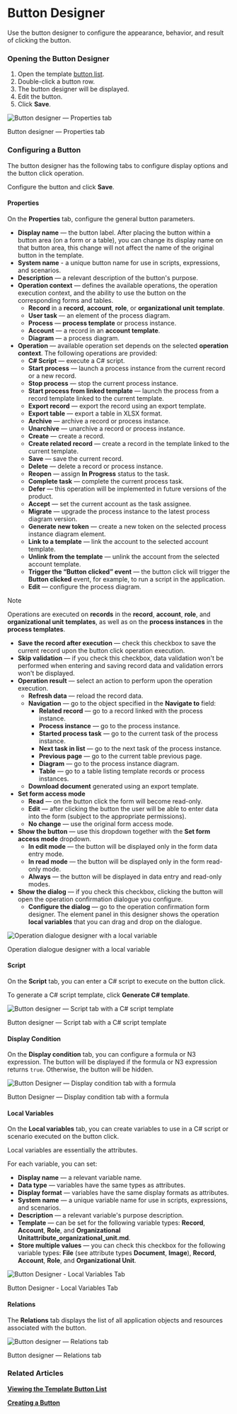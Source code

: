 # Button Designer

Use the button designer to configure the appearance, behavior, and result of clicking the button.

### Opening the Button Designer <a href="#opening-the-button-designer" id="opening-the-button-designer"></a>

1. Open the template [button list](broken-reference).
2. Double-click a button row.
3. The button designer will be displayed.
4. Edit the button.
5. Click **Save**.

![Button designer — Properties tab](<../.gitbook/assets/button\_designer (1)>)

Button designer — Properties tab

### Configuring a Button <a href="#configuring-a-button" id="configuring-a-button"></a>

The button designer has the following tabs to configure display options and the button click operation.

Configure the button and click **Save**.

#### Properties <a href="#properties" id="properties"></a>

On the **Properties** tab, configure the general button parameters.

* **Display name** — the button label. After placing the button within a button area (on a form or a table), you can change its display name on that button area, this change will not affect the name of the original button in the template.
* **System name** - a unique button name for use in scripts, expressions, and scenarios.
* **Description** — a relevant description of the button's purpose.
* **Operation context** — defines the available operations, the operation execution context, and the ability to use the button on the corresponding forms and tables.
  * **Record** in a **record**, **account**, **role**, or **organizational unit** **template**.
  * **User task** — an element of the process diagram.
  * **Process** — **process template** or process instance.
  * **Account** — a record in an **account template**.
  * **Diagram** — a process diagram.
* **Operation** — available operation set depends on the selected **operation context**. The following operations are provided:
  * **C# Script** — execute a C# script.
  * **Start process** — launch a process instance from the current record or a new record.
  * **Stop process** — stop the current process instance.
  * **Start process from linked template** — launch the process from a record template linked to the current template.
  * **Export record** — export the record using an export template.
  * **Export table** — export a table in XLSX format.
  * **Archive** — archive a record or process instance.
  * **Unarchive** — unarchive a record or process instance.
  * **Create** — create a record.
  * **Create related record** — create a record in the template linked to the current template.
  * **Save** — save the current record.
  * **Delete** — delete a record or process instance.
  * **Reopen** — assign **In Progress** status to the task.
  * **Complete task** — complete the current process task.
  * **Defer** — this operation will be implemented in future versions of the product.
  * **Accept** — set the current account as the task assignee.
  * **Migrate** — upgrade the process instance to the latest process diagram version.
  * **Generate new token** — create a new token on the selected process instance diagram element.
  * **Link to a template** — link the account to the selected account template.
  * **Unlink from the template** — unlink the account from the selected account template.
  * **Trigger the “Button clicked” event** — the button click will trigger the **Button clicked** event, for example, to run a script in the application.
  * **Edit** — configure the process diagram.

Note

Operations are executed on **records** in the **record**, **account**, **role**, and **organizational unit** **templates**, as well as on the **process instances** in the **process templates**.

* **Save the record after execution** — check this checkbox to save the current record upon the button click operation execution.
* **Skip validation** — if you check this checkbox, data validation won't be performed when entering and saving record data and validation errors won't be displayed.
* **Operation result** — select an action to perform upon the operation execution.
  * **Refresh data** — reload the record data.
  * **Navigation** — go to the object specified in the **Navigate to** field:
    * **Related record** — go to a record linked with the process instance.
    * **Process instance** — go to the process instance.
    * **Started process task** — go to the current task of the process instance.
    * **Next task in list** — go to the next task of the process instance.
    * **Previous page** — go to the current table previous page.
    * **Diagram** — go to the process instance diagram.
    * **Table** — go to a table listing template records or process instances.
  * **Download document** generated using an export template.
* **Set form access mode**
  * **Read** — on the button click the form will become read-only.
  * **Edit** — after clicking the button the user will be able to enter data into the form (subject to the appropriate permissions).
  * **No change** — use the original form access mode.
* **Show the button** — use this dropdown together with the **Set form access mode** dropdown.
  * **In edit mode** — the button will be displayed only in the form data entry mode.
  * **In read mode** — the button will be displayed only in the form read-only mode.
  * **Always** — the button will be displayed in data entry and read-only modes.
* **Show the dialog** — if you check this checkbox, clicking the button will open the operation confirmation dialogue you configure.
  * **Configure the dialog** — go to the operation confirmation form designer. The element panel in this designer shows the operation **local variables** that you can drag and drop on the dialogue.

![Operation dialogue designer with a local variable](<../.gitbook/assets/button\_designer\_dialogue\_designer (1)>)

Operation dialogue designer with a local variable

#### Script <a href="#script" id="script"></a>

On the **Script** tab, you can enter a C# script to execute on the button click.

To generate a C# script template, click **Generate C# template**.

![Button designer — Script tab with a C# script template](../.gitbook/assets/button\_designer\_script)

Button designer — Script tab with a C# script template

#### Display Condition <a href="#display-condition" id="display-condition"></a>

On the **Display condition** tab, you can configure a formula or N3 expression. The button will be displayed if the formula or N3 expression returns `true`. Otherwise, the button will be hidden.

![Button Designer — Display condition tab with a formula](../.gitbook/assets/button\_designer\_display\_condition)

Button Designer — Display condition tab with a formula

#### Local Variables <a href="#local-variables" id="local-variables"></a>

On the **Local variables** tab, you can create variables to use in a C# script or scenario executed on the button click.

Local variables are essentially the attributes.

For each variable, you can set:

* **Display name** — a relevant variable name.
* **Data type** — variables have the same types as attributes.
* **Display format** — variables have the same display formats as attributes.
* **System name** — a unique variable name for use in scripts, expressions, and scenarios.
* **Description** — a relevant variable's purpose description.
* **Template** — can be set for the following variable types: **Record**, **Account**, **Role**, and **Organizational Unitattribute\_organizational\_unit.md**.
* **Store multiple values** — you can check this checkbox for the following variable types: **File** (see attribute types **Document**, **Image**), **Record**, **Account**, **Role**, and **Organizational Unit**.

![Button Designer - Local Variables Tab](<../.gitbook/assets/button\_designer\_local\_variables (1)>)

Button Designer - Local Variables Tab

#### Relations <a href="#relations" id="relations"></a>

The **Relations** tab displays the list of all application objects and resources associated with the button.

![Button designer — Relations tab](<../.gitbook/assets/button\_designer\_relations (1)>)

Button designer — Relations tab

### Related Articles <a href="#related-articles" id="related-articles"></a>

[**Viewing the Template Button List**](viewing-the-template-button-list.md)

[**Creating a Button**](creating-a-button.md)
